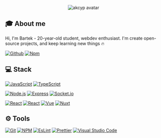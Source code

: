 <p align="center">
  <img src="https://avatars.githubusercontent.com/u/67923777" alt="akcyp avatar">
</p>

## 🎓 About me

Hi, I'm Bartek - 20-year-old student, webdev enthusiast.
I'm create open-source projects, and keep learning new things 🔥

[![Github](https://img.shields.io/badge/-Github-181717?style=for-the-badge&logo=github)](https://github.com/akcyp)
[![Npm](https://img.shields.io/badge/-NPM-CB3837?style=for-the-badge&logo=npm)](https://www.npmjs.com/~akcyp)

## 💻 Stack

[![JavaScript](https://img.shields.io/badge/-JavaScript-F7DF1E?style=for-the-badge&logo=javascript&logoColor=black)](https://github.com/akcyp)
[![TypeScript](https://img.shields.io/badge/-TypeScript-3178C6?style=for-the-badge&logo=typescript&logoColor=white)](https://github.com/akcyp)

[![Node.js](https://img.shields.io/badge/-Node.Js-339933?style=for-the-badge&logo=node.js&logoColor=white)](https://github.com/akcyp)
[![Express](https://img.shields.io/badge/-Express-000000?style=for-the-badge&logo=express)](https://github.com/akcyp)
[![Socket.io](https://img.shields.io/badge/-Socket.io-010101?style=for-the-badge&logo=socket.io)](https://github.com/akcyp)

[![React](https://img.shields.io/badge/-Jamstack-F0047F?style=for-the-badge&logo=jamstack)](https://github.com/akcyp)
[![React](https://img.shields.io/badge/-React-61DAFB?style=for-the-badge&logo=react&logoColor=black)](https://github.com/akcyp)
[![Vue](https://img.shields.io/badge/-Vue-4FC08D?style=for-the-badge&logo=vue.js&logoColor=white)](https://github.com/akcyp)
[![Nuxt](https://img.shields.io/badge/-Nuxt-00C58E?style=for-the-badge&logo=nuxt.js&logoColor=white)](https://github.com/akcyp)

## ⚙️ Tools

[![Git](https://img.shields.io/badge/-Git-F05032?style=for-the-badge&logo=git&logoColor=white)](https://github.com/akcyp)
[![NPM](https://img.shields.io/badge/-Npm-CB3837?style=for-the-badge&logo=npm)](https://github.com/akcyp)
[![EsLint](https://img.shields.io/badge/-Eslint-4B32C3?style=for-the-badge&logo=eslint)](https://github.com/akcyp)
[![Prettier](https://img.shields.io/badge/-Prettier-F7B93E?style=for-the-badge&logo=prettier&logoColor=black)](https://github.com/akcyp)
[![Visual Studio Code](https://img.shields.io/badge/-Visual_Studio_Code-007ACC?style=for-the-badge&logo=visual-studio-code)](https://github.com/akcyp)
